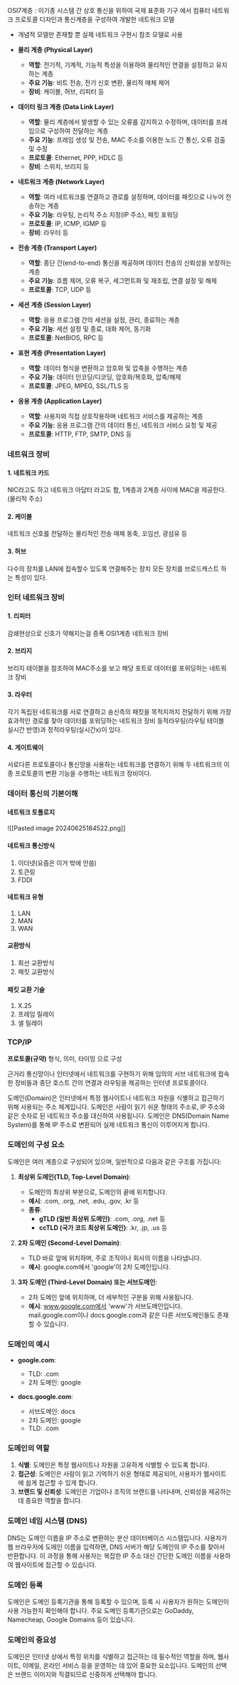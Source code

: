OSI7계층 : 이기종 시스템 간 상호 통신을 위하여 국제 표준화 기구 에서 컴퓨터 네트워크 프로토콜 디자인과 통신계층을 구성하여 개발한 네트워크 모델

- 개념적 모델만 존재할 뿐 실제 네트워크 구현시 참조 모델로 사용

- **물리 계층 (Physical Layer)**
    
    - **역할**: 전기적, 기계적, 기능적 특성을 이용하여 물리적인 연결을 설정하고 유지하는 계층
    - **주요 기능**: 비트 전송, 전기 신호 변환, 물리적 매체 제어
    - **장비**: 케이블, 허브, 리피터 등
- **데이터 링크 계층 (Data Link Layer)**
    
    - **역할**: 물리 계층에서 발생할 수 있는 오류를 감지하고 수정하며, 데이터를 프레임으로 구성하여 전달하는 계층
    - **주요 기능**: 프레임 생성 및 전송, MAC 주소를 이용한 노드 간 통신, 오류 검출 및 수정
    - **프로토콜**: Ethernet, PPP, HDLC 등
    - **장비**: 스위치, 브리지 등
- **네트워크 계층 (Network Layer)**
    
    - **역할**: 여러 네트워크를 연결하고 경로를 설정하며, 데이터를 패킷으로 나누어 전송하는 계층
    - **주요 기능**: 라우팅, 논리적 주소 지정(IP 주소), 패킷 포워딩
    - **프로토콜**: IP, ICMP, IGMP 등
    - **장비**: 라우터 등
- **전송 계층 (Transport Layer)**
    
    - **역할**: 종단 간(end-to-end) 통신을 제공하며 데이터 전송의 신뢰성을 보장하는 계층
    - **주요 기능**: 흐름 제어, 오류 복구, 세그먼트화 및 재조립, 연결 설정 및 해제
    - **프로토콜**: TCP, UDP 등
- **세션 계층 (Session Layer)**
    
    - **역할**: 응용 프로그램 간의 세션을 설정, 관리, 종료하는 계층
    - **주요 기능**: 세션 설정 및 종료, 대화 제어, 동기화
    - **프로토콜**: NetBIOS, RPC 등
- **표현 계층 (Presentation Layer)**
    
    - **역할**: 데이터 형식을 변환하고 암호화 및 압축을 수행하는 계층
    - **주요 기능**: 데이터 인코딩/디코딩, 암호화/복호화, 압축/해제
    - **프로토콜**: JPEG, MPEG, SSL/TLS 등
- **응용 계층 (Application Layer)**
    
    - **역할**: 사용자와 직접 상호작용하며 네트워크 서비스를 제공하는 계층
    - **주요 기능**: 응용 프로그램 간의 데이터 통신, 네트워크 서비스 요청 및 제공
    - **프로토콜**: HTTP, FTP, SMTP, DNS 등

### 네트워크 장비

#### 1. 네트워크 카드
NIC라고도 하고 네트워크 아답터 라고도 함, 1계층과 2계층 사이에 MAC을 제공한다. (물리적 주소)

#### 2. 케이블
네트워크 신호를 전달하는 물리적인 전송 매체
동축, 꼬임선, 광섬유 등

#### 3. 허브
다수의 장치를 LAN에 접속할수 있도록 연결해주는 장치
모든 장치를 브로드캐스트 하는 특성이 있다.

### 인터 네트워크 장비

#### 1. 리피터
감쇄현상으로 신호가 약해지는걸 증폭 OSI1계층 네트워크 장비

#### 2. 브리지
브리지 테이블을 참조하여 MAC주소를 보고 해당 포트로 데이터를 포위딩하는 네트워크 장비

#### 3. 라우터
각기 독립된 네트워크를 서로 연결하고 송신측의 패킷을 목적지까지 전달하기 위해 가장 효과적인 경로를 찾아 데이터를 포워딩하는 네트워크 장비
동적라우팅(라우팅 테이블 실시간 반영)과 정적라우팅(실시간x)이 있다.

#### 4. 게이트웨이
서로다른 프로토콜이나 통신망을 사용하는 네트워크를 연결하기 위해 두 네트워크의 이종 프로토콜의 변환 기능을 수행하는 네트워크 장비이다.

### 데이터 통신의 기본이해
#### 네트워크 토폴로지
![[Pasted image 20240625184522.png]]

#### 네트워크 통신방식
1. 이더넷(요즘은 이거 밖에 안씀)
2. 토큰링
3. FDDI
#### 네트워크 유형
 1. LAN
 2. MAN
 3. WAN

#### 교환방식
1. 회선 교환방식
2. 패킷 교환방식

#### 패킷 교환 기술
1. X.25
2. 프레임 릴레이
3. 셀 릴레이

### TCP/IP

**프로토콜(규약)**
형식, 의미, 타이밍 으로 구성

근거리 통신망이나 인터넷에서 네트워크를 구현하기 위해 임의의 서브 네트워크에 접속한 장비들과 종단 호스트 간의 연결과 라우팅을 제공하는 인터넷 프로토콜이다.


도메인(Domain)은 인터넷에서 특정 웹사이트나 네트워크 자원을 식별하고 접근하기 위해 사용되는 주소 체계입니다. 도메인은 사람이 읽기 쉬운 형태의 주소로, IP 주소와 같은 숫자로 된 네트워크 주소를 대신하여 사용됩니다. 도메인은 DNS(Domain Name System)를 통해 IP 주소로 변환되어 실제 네트워크 통신이 이루어지게 합니다.

### 도메인의 구성 요소

도메인은 여러 계층으로 구성되어 있으며, 일반적으로 다음과 같은 구조를 가집니다:

1. **최상위 도메인(TLD, Top-Level Domain)**:
    
    - 도메인의 최상위 부분으로, 도메인의 끝에 위치합니다.
    - **예시**: .com, .org, .net, .edu, .gov, .kr 등
    - **종류**:
        - **gTLD (일반 최상위 도메인)**: .com, .org, .net 등
        - **ccTLD (국가 코드 최상위 도메인)**: .kr, .jp, .us 등
2. **2차 도메인 (Second-Level Domain)**:
    
    - TLD 바로 앞에 위치하며, 주로 조직이나 회사의 이름을 나타냅니다.
    - **예시**: google.com에서 'google'이 2차 도메인입니다.
3. **3차 도메인 (Third-Level Domain) 또는 서브도메인**:
    
    - 2차 도메인 앞에 위치하며, 더 세부적인 구분을 위해 사용됩니다.
    - **예시**: www.google.com에서 'www'가 서브도메인입니다. mail.google.com이나 docs.google.com과 같은 다른 서브도메인들도 존재할 수 있습니다.

### 도메인의 예시

- **google.com**:
    
    - TLD: .com
    - 2차 도메인: google
- **docs.google.com**:
    
    - 서브도메인: docs
    - 2차 도메인: google
    - TLD: .com

### 도메인의 역할

1. **식별**: 도메인은 특정 웹사이트나 자원을 고유하게 식별할 수 있도록 합니다.
2. **접근성**: 도메인은 사람이 읽고 기억하기 쉬운 형태로 제공되어, 사용자가 웹사이트에 쉽게 접근할 수 있게 합니다.
3. **브랜드 및 신뢰성**: 도메인은 기업이나 조직의 브랜드를 나타내며, 신뢰성을 제공하는 데 중요한 역할을 합니다.

### 도메인 네임 시스템 (DNS)

DNS는 도메인 이름을 IP 주소로 변환하는 분산 데이터베이스 시스템입니다. 사용자가 웹 브라우저에 도메인 이름을 입력하면, DNS 서버가 해당 도메인의 IP 주소를 찾아서 반환합니다. 이 과정을 통해 사용자는 복잡한 IP 주소 대신 간단한 도메인 이름을 사용하여 웹사이트에 접근할 수 있습니다.

### 도메인 등록

도메인은 도메인 등록기관을 통해 등록할 수 있으며, 등록 시 사용자가 원하는 도메인이 사용 가능한지 확인해야 합니다. 주요 도메인 등록기관으로는 GoDaddy, Namecheap, Google Domains 등이 있습니다.

### 도메인의 중요성

도메인은 인터넷 상에서 특정 위치를 식별하고 접근하는 데 필수적인 역할을 하며, 웹사이트, 이메일, 온라인 서비스 등을 운영하는 데 있어 중요한 요소입니다. 도메인의 선택은 브랜드 이미지와 직결되므로 신중하게 선택해야 합니다.